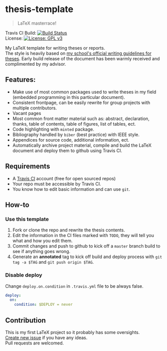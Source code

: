 # thesis-template
> LaTeX masterrace!

Travis CI Build: [![Build Status](https://travis-ci.com/Rudo2204/thesis-template.svg?branch=master)](https://travis-ci.com/Rudo2204/thesis-template)\
License: [![License: GPL v3](https://img.shields.io/badge/License-GPLv3-blue.svg)](https://www.gnu.org/licenses/gpl-3.0)

My LaTeX template for writing theses or reports.\
The style is heavily based on [my school's official writing guidelines for theses](http://doe.dee.hcmut.edu.vn/vi/bieu-mau/). Early build release of the document has been warmly received and complimented by my advisor.

## Features:
- Make use of most common packages used to write theses in my field (embedded programming in this particular document).
- Consistent frontpage, can be easily rewrite for group projects with multiple contributors.
- Vacant pages
- Most common front matter material such as: abstract, declaration, thanks, table of contents, table of figures, list of tables, ect.
- Code highlighting with `minted` package.
- Bibliography handled by `biber` (best practice) with IEEE style.
- Appendices for source code, additional information, ect.
- Automatically archive project material, compile and build the LaTeX document and deploy them to github using Travis CI.

## Requirements
- A [Travis CI](https://travis-ci.com/) account (free for open sourced repos)
- Your repo must be accessible by Travis CI.
- You know how to edit basic information and can use `git`.

## How-to
### Use this template
1. Fork or clone the repo and rewrite the thesis contents.
2. Edit the information in the CI files marked with `TODO`, they will tell you what and how you edit them.
3. Commit changes and push to github to kick off a `master` branch build to see if anything goes wrong.
4. Generate an **annotated** tag to kick off build and deploy process with `git tag -a $TAG` and `git push origin $TAG`.
### Disable deploy
Change `deploy.on.condition` in `.travis.yml` file to be always false.
```.travis.yml
deploy:
  on:
    condition: $DEPLOY = never
```

## Contribution
This is my first LaTeX project so it probably has some oversights.\
[Create new issue](https://github.com/Rudo2204/rtend/issues) if you have any ideas.\
Pull requests are welcomed.
